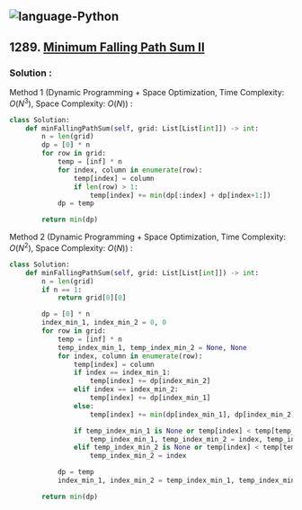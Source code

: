 ![language-Python](https://img.shields.io/badge/Python-ffd43b?style=for-the-badge&logo=PYTHON)
---

## 1289. [Minimum Falling Path Sum II](https://leetcode.com/problems/minimum-falling-path-sum-ii)

### Solution :

Method 1 (Dynamic Programming + Space Optimization, Time Complexity: $O(N^3)$, Space Complexity: $O(N)$) :
```python
class Solution:
    def minFallingPathSum(self, grid: List[List[int]]) -> int:
        n = len(grid)
        dp = [0] * n
        for row in grid:
            temp = [inf] * n
            for index, column in enumerate(row):
                temp[index] = column
                if len(row) > 1:
                    temp[index] += min(dp[:index] + dp[index+1:])
            dp = temp

        return min(dp)
```

Method 2 (Dynamic Programming + Space Optimization, Time Complexity: $O(N^2)$, Space Complexity: $O(N)$) :
```python
class Solution:
    def minFallingPathSum(self, grid: List[List[int]]) -> int:
        n = len(grid)
        if n == 1:
            return grid[0][0]

        dp = [0] * n
        index_min_1, index_min_2 = 0, 0
        for row in grid:
            temp = [inf] * n
            temp_index_min_1, temp_index_min_2 = None, None
            for index, column in enumerate(row):
                temp[index] = column
                if index == index_min_1:
                    temp[index] += dp[index_min_2]
                elif index == index_min_2:
                    temp[index] += dp[index_min_1]
                else:
                    temp[index] += min(dp[index_min_1], dp[index_min_2])

                if temp_index_min_1 is None or temp[index] < temp[temp_index_min_1]:
                    temp_index_min_1, temp_index_min_2 = index, temp_index_min_1
                elif temp_index_min_2 is None or temp[index] < temp[temp_index_min_2]:
                    temp_index_min_2 = index

            dp = temp
            index_min_1, index_min_2 = temp_index_min_1, temp_index_min_2

        return min(dp)
```

